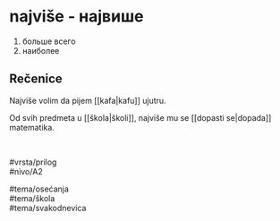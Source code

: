 # najviše - највише

1. больше всего  
2. наиболее

## Rečenice

Najviše volim da pijem [[kafa|kafu]] ujutru.

Od svih predmeta u [[škola|školi]], najviše mu se [[dopasti se|dopada]] matematika.

<br>

#vrsta/prilog  
#nivo/A2  

#tema/osеćanja  
#tema/škola  
#tema/svakodnevica  
